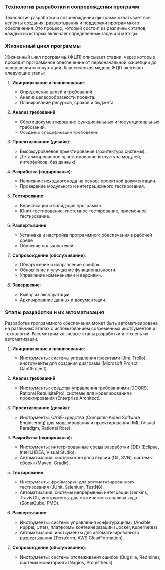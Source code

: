 ### Технология разработки и сопровождения программ

Технология разработки и сопровождения программ охватывает все аспекты создания, развертывания и поддержки программного обеспечения. Это процесс, который состоит из различных этапов, каждый из которых включает определенные задачи и методы.

### Жизненный цикл программы

Жизненный цикл программы (ЖЦП) описывает стадии, через которые проходит программное обеспечение от первоначальной концепции до завершения эксплуатации. Классическая модель ЖЦП включает следующие этапы:

1. **Инициирование и планирование**:
    
    - Определение целей и требований.
    - Анализ целесообразности проекта.
    - Планирование ресурсов, сроков и бюджета.
    
2. **Анализ требований**:
    
    - Сбор и документирование функциональных и нефункциональных требований.
    - Создание спецификаций требований.
    
3. **Проектирование (дизайн)**:
    
    - Высокоуровневое проектирование (архитектура системы).
    - Детализированное проектирование (структура модулей, интерфейсов, баз данных).
    
4. **Разработка (кодирование)**:
    
    - Написание исходного кода на основе проектной документации.
    - Проведение модульного и интеграционного тестирования.
    
5. **Тестирование**:
    
    - Верификация и валидация программы.
    - Юнит-тестирование, системное тестирование, приемочное тестирование.
    
6. **Развертывание**:
    
    - Установка и настройка программного обеспечения в рабочей среде.
    - Обучение пользователей.
    
7. **Сопровождение (обслуживание)**:
    
    - Обнаружение и исправление ошибок.
    - Обновление и улучшение функциональности.
    - Управление изменениями и версиями.
    
8. **Завершение**:
    
    - Вывод из эксплуатации.
    - Архивирование данных и документации.
    

### Этапы разработки и их автоматизация

Разработка программного обеспечения может быть автоматизирована на различных этапах с использованием современных инструментов и технологий. Рассмотрим ключевые этапы разработки и степень их автоматизации.

1. **Инициирование и планирование**:
    
    - Инструменты: системы управления проектами (Jira, Trello), инструменты для создания диаграмм (Microsoft Project, GanttProject).
    
2. **Анализ требований**:
    
    - Инструменты: средства управления требованиями (DOORS, Rational RequisitePro), системы для моделирования и проектирования (Enterprise Architect).
    
3. **Проектирование (дизайн)**:
    
    - Инструменты: CASE-средства (Computer-Aided Software Engineering) для моделирования и проектирования UML (Visual Paradigm, Rational Rose).
    
4. **Разработка (кодирование)**:
    
    - Инструменты: интегрированные среды разработки (IDE) (Eclipse, IntelliJ IDEA, Visual Studio).
    - Автоматизация: системы контроля версий (Git, SVN), системы сборки (Maven, Gradle).
    
5. **Тестирование**:
    
    - Инструменты: фреймворки для автоматизированного тестирования (JUnit, Selenium, TestNG).
    - Автоматизация: системы непрерывной интеграции (Jenkins, Travis CI), инструменты для статического анализа кода (SonarQube, PMD).
    
6. **Развертывание**:
    
    - Инструменты: системы управления конфигурациями (Ansible, Puppet, Chef), платформы контейнеризации (Docker, Kubernetes).
    - Автоматизация: инструменты для автоматизированного развертывания (Terraform, AWS CloudFormation).
    
7. **Сопровождение (обслуживание)**:
    
    - Инструменты: системы отслеживания ошибок (Bugzilla, Redmine), системы мониторинга (Nagios, Prometheus).
    
